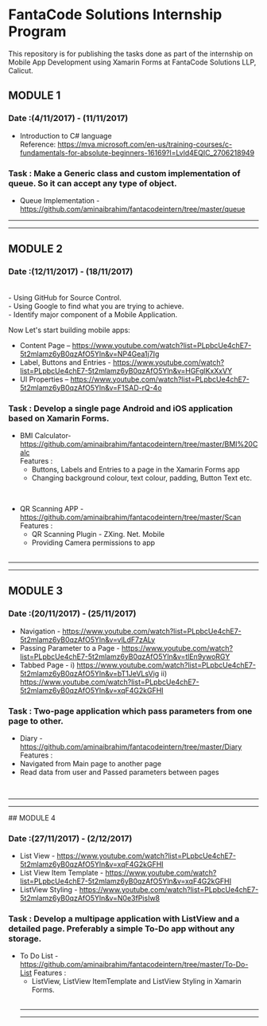 # FantaCode Solutions Internship Program

  This repository is for publishing the tasks done as part of the internship on  Mobile App Development using Xamarin Forms at FantaCode Solutions LLP, Calicut.
<br>

## MODULE 1
                                                                           
### Date :(4/11/2017) - (11/11/2017)

- Introduction to C# language <br>
       Reference:  https://mva.microsoft.com/en-us/training-courses/c-fundamentals-for-absolute-beginners-16169?l=Lvld4EQIC_2706218949
 
### Task :  Make a Generic class and custom implementation of queue. So it can accept any type of object.
- Queue Implementation -      https://github.com/aminaibrahim/fantacodeintern/tree/master/queue
<hr>
<hr>

## MODULE 2
                                                                                         
### Date :(12/11/2017) - (18/11/2017)
<br>
 - Using GitHub for Source Control.<br>
 - Using Google to find what you are trying to achieve.<br>
 - Identify major component of a Mobile Application.<br>
 
 Now Let's start building mobile apps:

 - Content Page – https://www.youtube.com/watch?list=PLpbcUe4chE7-5t2mlamz6yB0qzAfO5Yln&v=NP4Gea1j7Ig 
 - Label, Buttons and Entries - https://www.youtube.com/watch?list=PLpbcUe4chE7-5t2mlamz6yB0qzAfO5Yln&v=HGFglKxXxVY
 - UI Properties – https://www.youtube.com/watch?list=PLpbcUe4chE7-5t2mlamz6yB0qzAfO5Yln&v=F1SAD-rQ-4o
 
### Task :  Develop a single page Android and iOS application based on Xamarin Forms.
 
 - BMI Calculator-  https://github.com/aminaibrahim/fantacodeintern/tree/master/BMI%20Calc  
   Features :     
   - Buttons, Labels and Entries to a page in the Xamarin Forms app
   - Changing background colour, text colour, padding, Button Text etc. 
  <br>
   
 - QR Scanning APP - https://github.com/aminaibrahim/fantacodeintern/tree/master/Scan   
   Features :     
   -  QR Scanning Plugin - ZXing. Net. Mobile
   - Providing Camera permissions to app          
     <br>
<hr>
<hr>

## MODULE 3
            
### Date :(20/11/2017) - (25/11/2017)


 - Navigation - https://www.youtube.com/watch?list=PLpbcUe4chE7-5t2mlamz6yB0qzAfO5Yln&v=vlLdF7zALy
 - Passing Parameter to a Page - https://www.youtube.com/watch?list=PLpbcUe4chE7-5t2mlamz6yB0qzAfO5Yln&v=tlEn9ywoRGY
 - Tabbed Page - i) https://www.youtube.com/watch?list=PLpbcUe4chE7-5t2mlamz6yB0qzAfO5Yln&v=bT1JeVLsVig
                ii) https://www.youtube.com/watch?list=PLpbcUe4chE7-5t2mlamz6yB0qzAfO5Yln&v=xqF4G2kGFHI
  ### Task :  Two-page application which pass parameters from one page to other.
  
  
 -  Diary - https://github.com/aminaibrahim/fantacodeintern/tree/master/Diary  
   Features :     
   - Navigated from Main page to another page
   - Read data from user and Passed parameters between pages
  <br>
  <hr>
  <hr>
## MODULE 4
                                                                                         
### Date :(27/11/2017) - (2/12/2017)


 - List View - https://www.youtube.com/watch?list=PLpbcUe4chE7-5t2mlamz6yB0qzAfO5Yln&v=xqF4G2kGFHI
 - List View Item Template - https://www.youtube.com/watch?list=PLpbcUe4chE7-5t2mlamz6yB0qzAfO5Yln&v=xqF4G2kGFHI
 - ListView Styling - https://www.youtube.com/watch?list=PLpbcUe4chE7-5t2mlamz6yB0qzAfO5Yln&v=N0e3fPisIw8
 
  ### Task :  Develop a multipage application with ListView and a detailed page. Preferably a simple To-Do app without any storage.

   
 - To Do List - https://github.com/aminaibrahim/fantacodeintern/tree/master/To-Do-List
   Features :     
   -  ListView, ListView ItemTemplate and ListView Styling in Xamarin Forms.
   <br>
   <hr>
   <hr>
